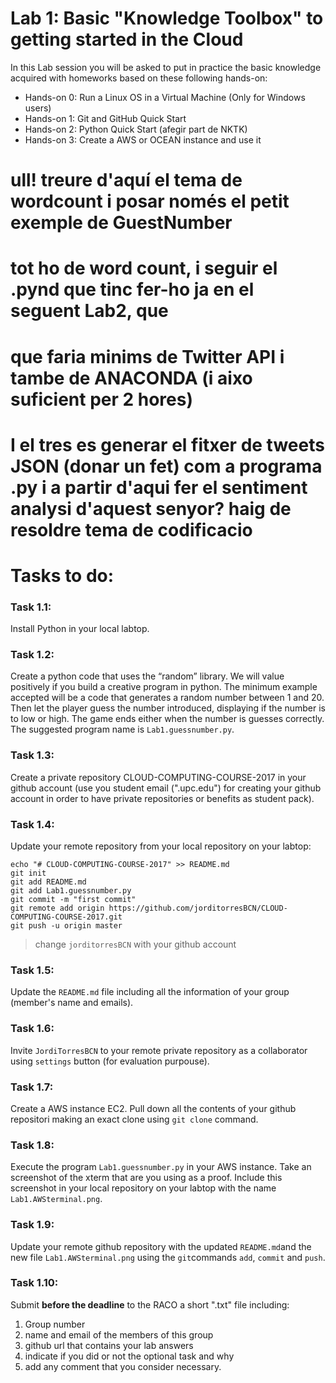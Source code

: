# Lab 1: Basic "Knowledge Toolbox" to getting started in the Cloud
In this Lab session you will be asked to put in practice the basic knowledge acquired with homeworks based on these following hands-on:

* Hands-on 0: Run a Linux OS in a Virtual Machine (Only for Windows users)
* Hands-on 1: Git and GitHub Quick Start
* Hands-on 2: Python Quick Start (afegir part de NKTK) 
* Hands-on 3: Create a AWS or OCEAN instance and use it

#  ull! treure d'aquí el tema de wordcount i posar només el petit exemple de GuestNumber 
# tot ho de word count, i seguir el .pynd que tinc fer-ho ja en el seguent Lab2, que 
# que faria minims de Twitter API i tambe de ANACONDA (i aixo suficient per 2 hores)

# I el tres es generar el fitxer de tweets JSON (donar un fet) com a programa .py i a partir d'aqui fer el sentiment analysi d'aquest senyor? haig de resoldre tema de codificacio


# Tasks to do:
### Task 1.1: 
Install Python in your local labtop.
### Task 1.2: 
Create a python code that uses the “random” library. We will value positively if you build a creative program in python. The minimum example accepted will be a code that generates a random number between 1 and 20. Then let the player guess the number introduced, displaying if the number is to low or high. The game ends either when the number is guesses correctly. The suggested program name is `Lab1.guessnumber.py`. 
### Task 1.3:  
Create a private repository CLOUD-COMPUTING-COURSE-2017 in your github account (use you student email (".upc.edu") for creating your github account in order to have private repositories or benefits as student pack).
### Task 1.4:  
Update your remote repository from your local repository on your labtop:
```
echo "# CLOUD-COMPUTING-COURSE-2017" >> README.md
git init
git add README.md
git add Lab1.guessnumber.py
git commit -m "first commit"
git remote add origin https://github.com/jorditorresBCN/CLOUD-COMPUTING-COURSE-2017.git
git push -u origin master
```
> change `jorditorresBCN` with your github account

### Task 1.5:  
Update the `README.md` file including all the information of your group (member's name and emails).
### Task 1.6:  
Invite `JordiTorresBCN` to your remote private repository as a collaborator using `settings` button (for evaluation purpouse).
### Task 1.7:  
Create a AWS instance EC2. Pull down all the contents of your github repositori making an exact clone using `git clone` command. 
### Task 1.8:  
Execute the program `Lab1.guessnumber.py` in your AWS instance. Take an screenshot of the xterm that are you using as a proof. 
Include this screenshot in your local repository on your labtop with the name `Lab1.AWSterminal.png`.
### Task 1.9:    
Update your remote github repository with the updated `README.md`and the new file `Lab1.AWSterminal.png` using the `git`commands `add`, `commit` and `push`. 
### Task 1.10:  
Submit **before the deadline** to the RACO a short ".txt" file including: 

1. Group number
2. name and email of the members of this group
3. github url that contains your lab answers
4. indicate if you did or not the optional task and why 
5. add any comment that you consider necessary.

